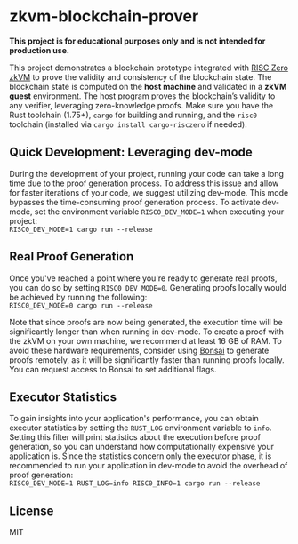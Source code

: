 # zkvm-blockchain-prover

**This project is for educational purposes only and is not intended for production use.**

This project demonstrates a blockchain prototype integrated with [RISC Zero zkVM](https://github.com/risc0) to prove the validity and consistency of the blockchain state. The blockchain state is computed on the **host machine** and validated in a **zkVM guest** environment. The host program proves the blockchain’s validity to any verifier, leveraging zero-knowledge proofs. Make sure you have the Rust toolchain (1.75+), `cargo` for building and running, and the `risc0` toolchain (installed via `cargo install cargo-risczero` if needed).

## Quick Development: Leveraging dev-mode

During the development of your project, running your code can take a long time due to the proof generation process. To address this issue and allow for faster iterations of your code, we suggest utilizing dev-mode. This mode bypasses the time-consuming proof generation process. To activate dev-mode, set the environment variable `RISC0_DEV_MODE=1` when executing your project:  
`RISC0_DEV_MODE=1 cargo run --release`

## Real Proof Generation

Once you've reached a point where you're ready to generate real proofs, you can do so by setting `RISC0_DEV_MODE=0`. Generating proofs locally would be achieved by running the following:  
`RISC0_DEV_MODE=0 cargo run --release`

Note that since proofs are now being generated, the execution time will be significantly longer than when running in dev-mode. To create a proof with the zkVM on your own machine, we recommend at least 16 GB of RAM. To avoid these hardware requirements, consider using [Bonsai](https://bonsai.xyz) to generate proofs remotely, as it will be significantly faster than running proofs locally. You can request access to Bonsai to set additional flags.

## Executor Statistics

To gain insights into your application's performance, you can obtain executor statistics by setting the `RUST_LOG` environment variable to `info`. Setting this filter will print statistics about the execution before proof generation, so you can understand how computationally expensive your application is. Since the statistics concern only the executor phase, it is recommended to run your application in dev-mode to avoid the overhead of proof generation:  
`RISC0_DEV_MODE=1 RUST_LOG=info RISC0_INFO=1 cargo run --release`

## License

MIT
